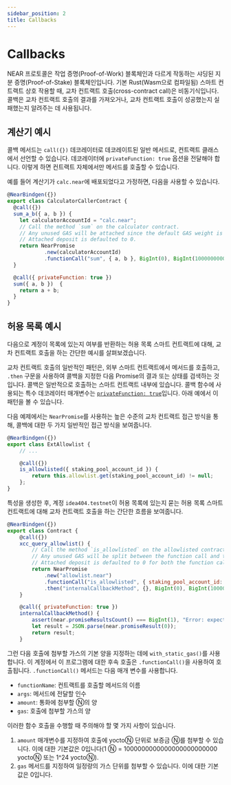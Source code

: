 ```yaml
---
sidebar_position: 2
title: Callbacks
---
```


# Callbacks

NEAR 프로토콜은 작업 증명(Proof-of-Work) 블록체인과 다르게 작동하는 샤딩된 지분 증명(Proof-of-Stake) 블록체인입니다. 기본 Rust(Wasm으로 컴파일됨) 스마트 컨트랙트 상호 작용할 때, 교차 컨트랙트 호출(cross-contract call)은 비동기식입니다. 콜백은 교차 컨트랙트 호출의 결과를 가져오거나, 교차 컨트랙트 호출이 성공했는지 실패했는지 알려주는 데 사용됩니다.

## 계산기 예시

콜백 메서드는 `call({})` 데코레이터로 데코레이트된 일반 메서드로, 컨트랙트 클래스에서 선언할 수 있습니다. 데코레이터에 `privateFunction: true` 옵션을 전달해야 합니다. 이렇게 하면 컨트랙트 자체에서만 메서드를 호출할 수 있습니다.

예를 들어 계산기가 `calc.near`에 배포되었다고 가정하면, 다음을 사용할 수 있습니다.

```js
@NearBindgen({})
export class CalculatorCallerContract {
  @call({})
  sum_a_b({ a, b }) {
    let calculatorAccountId = "calc.near";
    // Call the method `sum` on the calculator contract.
    // Any unused GAS will be attached since the default GAS weight is 1.
    // Attached deposit is defaulted to 0.
    return NearPromise
            .new(calculatorAccountId)
            .functionCall("sum", { a, b }, BigInt(0), BigInt(100000000000000));
  }

  @call({ privateFunction: true })
  sum({ a, b })  {
    return a + b;
  }
}
```

## 허용 목록 예시

다음으로 계정이 목록에 있는지 여부를 반환하는 허용 목록 스마트 컨트랙트에 대해, 교차 컨트랙트 호출을 하는 간단한 예시를 살펴보겠습니다.

교차 컨트랙트 호출의 일반적인 패턴은, 외부 스마트 컨트랙트에서 메서드를 호출하고, `.then` 구문을 사용하여 콜백을 지정한 다음 Promise의 결과 또는 상태를 검색하는 것입니다. 콜백은 일반적으로 호출하는 스마트 컨트랙트 내부에 있습니다. 콜백 함수에 사용되는 특수 데코레이터 매개변수는 [`privateFunction: true`](https://docs.rs/near-sdk-core/latest/near_sdk_core/struct.AttrSigInfo.html#structfield.is_private)입니다. 아래 예에서 이 패턴을 볼 수 있습니다.

다음 예제에서는 `NearPromise`를 사용하는 높은 수준의 교차 컨트랙트 접근 방식을 통해, 콜백에 대한 두 가지 일반적인 접근 방식을 보여줍니다.

```js
@NearBindgen({})
export class ExtAllowlist {
    // ...

    @call({})
    is_allowlisted({ staking_pool_account_id }) {
        return this.allowlist.get(staking_pool_account_id) != null;
    };
}
```

특성을 생성한 후, 계정 `idea404.testnet`이 허용 목록에 있는지 묻는 허용 목록 스마트 컨트랙트에 대해 교차 컨트랙트 호출을 하는 간단한 흐름을 보여줍니다.

```js
@NearBindgen({})
export class Contract {
    @call({})
    xcc_query_allowlist() {
        // Call the method `is_allowlisted` on the allowlisted contract. Static GAS is only attached to the callback.
        // Any unused GAS will be split between the function call and the callback since both have a default unused GAS weight of 1
        // Attached deposit is defaulted to 0 for both the function call and the callback.
        return NearPromise
            .new("allowlist.near")
            .functionCall("is_allowlisted", { staking_pool_account_id: "idea404.testnet" }, BigInt(0), BigInt(100000000000000))
            .then("internalCallbackMethod", {}, BigInt(0), BigInt(100000000000000));
    }

    @call({ privateFunction: true })
    internalCallbackMethod() {
        assert(near.promiseResultsCount() === BigInt(1), "Error: expected 1 promise result");
        let result = JSON.parse(near.promiseResult(0));
        return result;
    }
```

그런 다음 호출에 첨부할 가스의 기본 양을 지정하는 데에 `with_static_gas()`를 사용합니다. 이 계정에서 이 프로그램에 대한 후속 호출은 `.functionCall()`을 사용하여 호출됩니다. `.functionCall()` 메서드는 다음 매개 변수를 사용합니다.

  - `functionName`: 컨트랙트를 호출할 메서드의 이름
  - `args`: 메서드에 전달할 인수
  - `amount`: 통화에 첨부할 Ⓝ의 양
  - `gas`: 호출에 첨부할 가스의 양

이러한 함수 호출을 수행할 때 주의해야 할 몇 가지 사항이 있습니다.

1. `amount` 매개변수를 지정하여 호출에 yoctoⓃ 단위로 보증금 Ⓝ를 첨부할 수 있습니다. 이에 대한 기본값은 0입니다(1 Ⓝ = 1000000000000000000000000 yoctoⓃ 또는 1^24 yoctoⓃ).
2. `gas` 메서드를 지정하여 일정량의 가스 단위를 첨부할 수 있습니다. 이에 대한 기본값은 0입니다.
